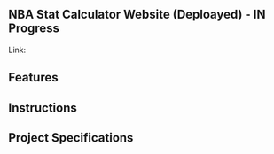 ## NBA Stat Calculator Website (Deploayed) - IN Progress

Link:

## Features

## Instructions

## Project Specifications





